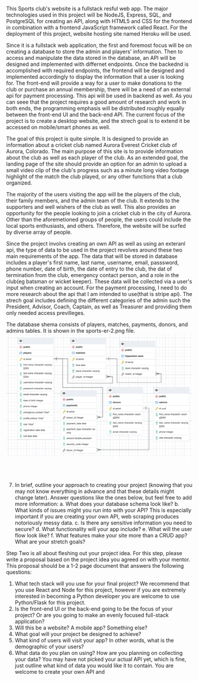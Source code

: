 
This Sports club's website is a fullstack resful web app. The major technologies used in this project will be NodeJS, Express, SQL, and PostgreSQL for creating an API, along with HTML5 and CSS for the frontend in combination with a frontend JavaScript framework called React. For the deployment of this project, website hosting site named Heroku will be used. <br>

Since it is a fullstack web application, the first and foremost focus will be on creating a database to store the admin and players' information. Then to access and manipulate the data stored in the database, an API will be designed and implemented with differnet endpoints. Once the backednd is accomplished with required endpoints, the frontend will be designed and implemented accordingly to display the information that a user is looking for. The front-end will provide a way for a user to make donations to the club or purchase an annual membership, there will be a need of an external api for payment processing. This api will be used in backend as well. As you can seee that the project requires a good amount of research and work in both ends, the programming emphasis will be distributed roughly equally between the front-end UI and the back-end API. 
The current focus of the project is to create a desktop website, and the strech goal is to extend it be accessed on mobile/smart phones as well. <br>

The goal of this project is quite simple. It is designed to provide an information about a cricket club named Aurora Everest Cricket club of Aurora, Colorado. The main purpose of this site is to provide information about the club as well as each player of the club. As an extended goal, the landing page of the site should provide an option for an admin to upload a small video clip of the club's progress such as a minute long video footage highlight of the match the club played, or any other functions that a club organized. <br>

The majority of the users visiting the app will be the players of the club, their family members, and the admin team of the club. It extends to the supporters and well wishers of the club as well. This also provides an opportunity for the people looking to join a cricket club in the city of Aurora. Other than the aforemetioned groups of people, the users could include the local sports enthusiasts, and others. Therefore, the website will be surfed by diverse array of people. <br>

Since the project involvs creating an own API as well as using an exteranl api, the type of data to be used in the project revolves around these two main requirements of the app. The data that will be stored in database includes a player's first name, last name, username, email, passsword, phone number, date of birth, the date of entry to the club, the dat of termination from the club, emergency contact person, and a role in the club(eg batsman or wicket keeper). These data will be collected via a user's input when creating an account. For the payment processing, I need to do more research about the api that I am intended to use(that is stripe api). The strech goal includes defining the different categories of the admin such the President, Advisor, Coach, Captain, as well as Treasurer and providing them only needed access previlleges. 

The database shema consists of players, matches, payments, donors, and admins tables. It is shown in the sports-er-2.png file.
![](er-diagrams/sports-er-2.png)

<br>

<br>


7. In brief, outline your approach to creating your project (knowing that you may not
know everything in advance and that these details might change later). Answer
questions like the ones below, but feel free to add more information:
a. What does your database schema look like?
b. What kinds of issues might you run into with your API? This is especially
important if you are creating your own API, web scraping produces
notoriously messy data.
c. Is there any sensitive information you need to secure?
d. What functionality will your app include?
e. What will the user flow look like?
f. What features make your site more than a CRUD app? What are your
stretch goals?


Step Two is all about fleshing out your project idea. For this step, please write a proposal based
on the project idea you agreed on with your mentor. This proposal should be a 1-2 page
document that answers the following questions:
1. What tech stack will you use for your final project? We recommend that you use
React and Node for this project, however if you are extremely interested in
becoming a Python developer you are welcome to use Python/Flask for this
project.
2. Is the front-end UI or the back-end going to be the focus of your project? Or are
you going to make an evenly focused full-stack application?
3. Will this be a website? A mobile app? Something else?
4. What goal will your project be designed to achieve?
5. What kind of users will visit your app? In other words, what is the demographic of
your users?
6. What data do you plan on using? How are you planning on collecting your data?
You may have not picked your actual API yet, which is fine, just outline what kind
of data you would like it to contain. You are welcome to create your own API and
